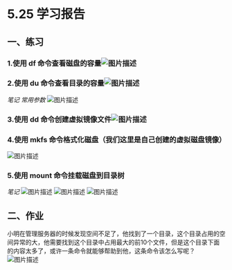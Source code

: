 #  **5.25 学习报告** 
## 一、练习
### 1.使用 df 命令查看磁盘的容量![图片描述](https://dn-simplecloud.shiyanlou.com/courses/uid1080407-20190525-1558771390090)
### 2.使用 du 命令查看目录的容量![图片描述](https://dn-simplecloud.shiyanlou.com/courses/uid1080407-20190525-1558771487810)
 *笔记* 
 *常用参数* 
![图片描述](https://dn-simplecloud.shiyanlou.com/courses/uid1080407-20190525-1558771609472)
### 3.使用 dd 命令创建虚拟镜像文件![图片描述](https://dn-simplecloud.shiyanlou.com/courses/uid1080407-20190525-1558772573573)
### 4.使用 mkfs 命令格式化磁盘（我们这里是自己创建的虚拟磁盘镜像）
![图片描述](https://dn-simplecloud.shiyanlou.com/courses/uid1080407-20190525-1558772905233)
### 5.使用 mount 命令挂载磁盘到目录树
 *笔记* 
![图片描述](https://dn-simplecloud.shiyanlou.com/courses/uid1080407-20190525-1558773235399)
![图片描述](https://dn-simplecloud.shiyanlou.com/courses/uid1080407-20190525-1558773609705)
![图片描述](https://dn-simplecloud.shiyanlou.com/courses/uid1080407-20190525-1558773358195)
##  **二、作业** 
小明在管理服务器的时候发现空间不足了，他找到了一个目录，这个目录占用的空间异常的大，他需要找到这个目录中占用最大的前10个文件，但是这个目录下面的内容太多了，或许一条命令就能够帮助到他，这条命令该怎么写呢？ 
![图片描述](https://dn-simplecloud.shiyanlou.com/courses/uid1080407-20190525-1558774123378)